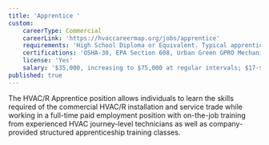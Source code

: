 ```yaml
---
title: 'Apprentice '
custom:
    careerType: Commercial
    careerLink: 'https://hvaccareermap.org/jobs/apprentice'
    requirements: 'High School Diploma or Equivalent. Typical apprenticeships will require the apprentice to work full-time during normal business hours and attend apprenticeship classes in the evening or on weekends throughout the apprenticeship period.'
    certifications: 'OSHA-30, EPA Section 608, Urban Green GPRO Mechanical Certification, DOB Site Safety Training'
    license: 'Yes'
    salary: '$35,000, increasing to $75,000 at regular intervals; $17-$37/hr'
published: true
---
```


The HVAC/R Apprentice position allows individuals to learn the skills required of the commercial HVAC/R installation and service trade while working in a full-time paid employment position with on-the-job training from experienced HVAC journey-level technicians as well as company-provided structured apprenticeship training classes.